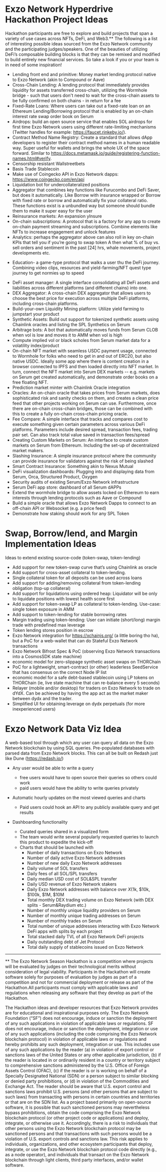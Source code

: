 # Exzo Network Hyperdrive Hackathon Project Ideas

Hackathon participants are free to explore and build projects that span a variety of use cases across NFTs, DeFi, and Web3.\*\* The following is a list of interesting possible ideas sourced from the Exzo Network community and the participating judges/speakers. One of the beauties of utilizing DeFi’s composable building blocks is that they can be remixed and modified to build entirely new financial services. So take a look if you or your team is in need of some inspiration!

- Lending front end and primitive: Money market lending protocol native to Exzo Network (akin to Compound or Aave)
- Cross-Chain Lending: A lending protocol that immediately provides liquidity for assets transferred cross-chain, utilizing the Wormhole bridge - such that users don't need to wait for the cross-chain assets to be fully confirmed on both chains - in return for a fee
- Fixed-Rate Loans: Where users can take out a fixed-rate loan on an Ethereum Lending/Borrowing protocol that is enabled by an on-chain interest rate swap order book on Serum
- Airdrops: build an open source service that enables SOL airdrops for first time Exzo Network users using different rate-limiting mechanisms (Twitter handles for example: https://faucet.rinkeby.io/).
- Contract Method Name Registry: Create a standard that allows dApp developers to register their contract method names in a human readable way. Super useful for wallets and brings the whole UX of the space forward. Similar to https://docs.metamask.io/guide/registering-function-names.html#verify.
- Censorship resistant Wallstreetbets
- Basis Trade Stablecoin
- Make use of Coingecko API in Exzo Network dapps: https://www.coingecko.com/en/api
- Liquidation bot for undercollateralized positions
- Aggregator that combines key functions like Furucombo and DeFi Saver, but does it automatically. Like Borrow with insurance wrapped or Borrow with fixed rate or borrow and automatically fix your collateral ratio. These functions exist is a unbundled way but someone should bundle them to make it super easy for the user
- Reinsurance markets: An expansion yInsure
- On-chain subscriptions: A protocol that is a factory for any app to create on-chain payment streaming and subscriptions. Combine elements like NFTs to increase engagement and unlock features
- Analytics: perhaps the aggregator above can also roll in key on-chain KPIs that tell you if you’re going to swap token A then what % of buy vs. sell orders and sentiment in the past [24] hrs, whale movements, project developments etc.

* Education- a game-type protocol that walks a user thu the DeFi journey. Combining video clips, resources and yield-farming/NFT quest type journey to get normies up to speed

- DeFi asset manager: A single interface consolidating all DeFi assets and liabilities across different platforms (and different chains) into one.
- DEX Aggregator: A cross-chain DEX aggregator that allows users to choose the best price for execution across multiple DeFi platforms, including cross-chain platforms.
- Build-your-own Liquidity Mining platform: Utilize yield farming to jumpstart your product
- Synthetic Assets: Build out support for tokenized synthetic assets using Chainlink oracles and listing the SPL Synthetics on Serum
- Arbitrage bots: A bot that automatically moves funds from Serum CLOB when vol is low and moves it to AMM when vol is high
- Compute implied vol or black scholes from Serum market data for a volatility index/product
- On-chain NFT market with seamless USDC payment usage, connected to Wormhole for folks who need to get in and out of ERC20, but also native USDC. Ideally some app where there is content creation in a browser connected to IPFS and then loaded directly into NFT market. In turn, connect the NFT market into Serum DEX markets -- e.g. markets on Serum get created automatically, and demonstrate order books on a free floating NFT.
- Prediction market minter with Chainlink Oracle integration
- Oracles: An on-chain oracle that takes prices from Serum markets, does sophisticated risk and sanity checks on them, and creates a clean price feed that other projects working on Serum can use. Furthermore, once there are on-chain cross-chain bridges, those can be combined with this to create a fully on-chain cross-chain pricing oracle.
- Fee Compare: A simple interface that tracks and compares cost to execute something given certain parameters across various DeFi platforms. Parameters include desired spread, transaction fees, trading pair set. Can also track total value saved in transaction fees/spread
- Creating Custom Markets on Serum: An interface to create custom markets on Serum from Ethereum. Including the set-up of decentralized market makers.
- Slashing Insurance: A simple insurance protocol where the community can provide insurance for validators against the risk of being slashed
- Smart Contract Insurance: Something akin to Nexus Mutual
- DeFi visualization dashboards: Plugging into and displaying data from Serum, Orca, Structured Product, Oxygen
- Security audits of existing Serum/Exzo Network infrastructure
- Serum DeFi app store: dashboard of all Serum dAPPs
- Extend the wormhole bridge to allow assets locked on Ethereum to earn interests through lending protocols such as Aave or Compound
- Build a simple oracle that allows Exzo Network Dapps to connect to an off-chain API or Websocket (e.g. a price feed)
- Demonstrate how staking should work for any SPL Token

# Swap, Borrow/lend, and Margin Implementation Ideas

Ideas to extend existing source-code (token-swap, token-lending)

- Add support for new token-swap curve that’s using Chainlink as oracle
- Add support for cross-asset collateral to token-lending.
- Single collateral token for all deposits can be used across loans
- Add support for adding/removing collateral from token-lending obligation (top-up collateral)
- Add support for liquidations using ordered heap: Liquidator will be only to liquidate positions with lowest health score first
- Add support for token-swap LP as collateral to token-lending. Use-case: single token exposure in AMM
- Add support to token-lending for stable borrowing rates
- Margin trading using token-lending: User can initiate (short/long) margin trade with predefined max leverage
- Token lending stores position in escrow
- Exzo Network integration for https://xchainjs.org/ (a little boring tho ha), but a PoC for a web-wallet that can do Stateful Exzo Network transactions
- Exzo Network Bifrost Spec & PoC (observing Exzo Network transactions into a CosmosSDK state machine)
- economic model for zero-slippage synthetic asset swaps on THORChain
- PoC for a lightweight, smart-contract (or other) leaderless SeedService that has consensus on the correct Node IP list
- economic model for a safe debt-based stablecoin using LP tokens on THORChain (ie, live state machine that can re-balance every 5 seconds)
- Relayer (mobile and/or desktop) for traders on Exzo Network to trade on dYdX. Can be achieved by having the app act as the market maker between dydx and the trader.
- Simplified UI for obtaining leverage on dydx perpetuals (for more inexperienced users)

# Exzo Network Data Viz Idea

A web-based tool through which any user can query all data on the Exzo Network blockchain by using SQL queries. Pre-populated databases with parsed data from Exzo Network blocks. This can all be built on Redash just like Dune (https://redash.io/)

- Any user would be able to write a query

  - free users would have to open source their queries so others could work
  - paid users would have the ability to write queries privately

- Automatic hourly updates on the most viewed queries and charts

  - Paid users could hook an API to any publicly available query and get results

- Dashboarding functionality
  - Curated queries shared in a visualized form
  - The team would write several popularly requested queries to launch this product to expedite the kick-off
  - Charts that should be launched with
    - Number of daily transactions on Exzo Network
    - Number of daily active Exzo Network addresses
    - Number of new daily Exzo Network addresses
    - Daily volume of SOL transfers
    - Daily fees of all SOL/SPL transfers
    - Daily median USD cost of SOL&SPL transfer
    - Daily USD revenue of Exzo Network stakers
    - Daily Exzo Network addresses with balance over $X ($1k, $10k, $100k, $1M, $10M
    - Total monthly DEX trading volume on Exzo Network (with DEX splits - Serum&Raydium etc.)
    - Number of monthly unique liquidity providers on Serum
    - Number of monthly unique trading addresses on Serum
    - Number of monthly trades on Serum
    - Total number of unique addresses interacting with Exzo Network DeFi apps with splits by each project
    - Total stacked daily TVL of all Exzo Network DeFi projects
    - Daily outstanding debt of Jet Protocol
    - Total daily supply of stablecoins issued on Exzo Network

---

\*\* The Exzo Network Season Hackathon is a competition where projects will be evaluated by judges on their technological merits without consideration of legal viability. Participants in the Hackathon will create software solely for purposes of evaluation by judges as part of a competition and not for commercial deployment or release as part of the Hackathon.All participants must comply with applicable laws and regulations when releasing any software that they develop as part of the Hackathon.

The Hackathon ideas and developer resources that Exzo Network provides are for educational and inspirational purposes only. The Exzo Network Foundation (“SF”) does not encourage, induce or sanction the deployment of any such applications in violation of applicable laws or regulations. SF does not encourage, induce or sanction the deployment, integration or use of any such applications (including the code comprising the Exzo Network blockchain protocol) in violation of applicable laws or regulations and hereby prohibits any such deployment, integration or use. This includes use of any such applications by the reader (a) in violation of export control or sanctions laws of the United States or any other applicable jurisdiction, (b) if the reader is located in or ordinarily resident in a country or territory subject to comprehensive sanctions administered by the U.S. Office of Foreign Assets Control (OFAC), (c) if the reader is or is working on behalf of a Specially Designated National (SDN) or a person subject to similar blocking or denied party prohibitions, or (d) in violation of the Commodities and Exchange Act.
The reader should be aware that U.S. export control and sanctions laws prohibit U.S. persons (and other persons that are subject to such laws) from transacting with persons in certain countries and territories or that are on the SDN list. As a project based primarily on open-source software, it is possible that such sanctioned persons may nevertheless bypass prohibitions, obtain the code comprising the Exzo Network blockchain protocol (or other project code or applications) and deploy, integrate, or otherwise use it. Accordingly, there is a risk to individuals that other persons using the Exzo Network blockchain protocol may be sanctioned persons and that transactions with such persons would be a violation of U.S. export controls and sanctions law. This risk applies to individuals, organizations, and other ecosystem participants that deploy, integrate, or use the Exzo Network blockchain protocol code directly (e.g., as a node operator), and individuals that transact on the Exzo Network blockchain through light clients, third party interfaces, and/or wallet software.
